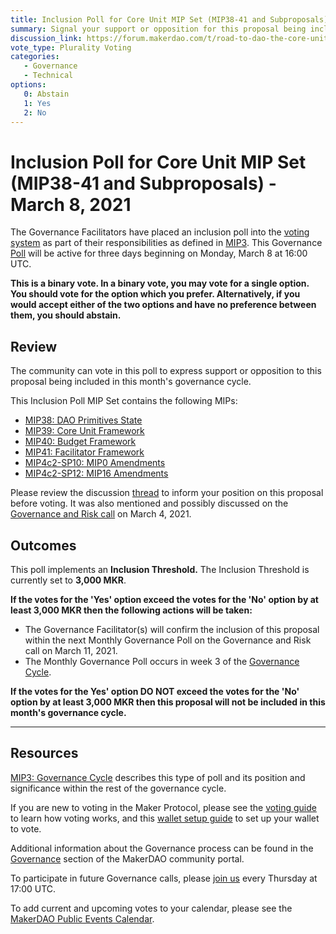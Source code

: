 ```yaml
---
title: Inclusion Poll for Core Unit MIP Set (MIP38-41 and Subproposals) - March 8, 2021
summary: Signal your support or opposition for this proposal being included in this month's governance cycle. 
discussion_link: https://forum.makerdao.com/t/road-to-dao-the-core-unit-operating-model/6105
vote_type: Plurality Voting
categories:
   - Governance
   - Technical
options:
   0: Abstain
   1: Yes
   2: No
---
```

# Inclusion Poll for Core Unit MIP Set (MIP38-41 and Subproposals) - March 8, 2021

The Governance Facilitators have placed an inclusion poll into the [voting system](https://vote.makerdao.com/polling) as part of their responsibilities as defined in [MIP3](https://github.com/makerdao/mips/blob/master/MIP3/mip3.md). This Governance [Poll](https://community-development.makerdao.com/en/learn/governance/on-chain-gov) will be active for three days beginning on Monday, March 8 at 16:00 UTC.

**This is a binary vote. In a binary vote, you may vote for a single option. You should vote for the option which you prefer. Alternatively, if you would accept either of the two options and have no preference between them, you should abstain.**

## Review

The community can vote in this poll to express support or opposition to this proposal being included in this month's governance cycle.

 This Inclusion Poll MIP Set contains the following MIPs:
* [MIP38: DAO Primitives State](https://forum.makerdao.com/t/mip38-dao-primitives-state/6095)
* [MIP39: Core Unit Framework](https://forum.makerdao.com/t/mip39-core-unit-framework/6096)
* [MIP40: Budget Framework](https://forum.makerdao.com/t/mip40-budget-framework/6097)
* [MIP41: Facilitator Framework](https://forum.makerdao.com/t/mip41-facilitator-framework/6098)
* [MIP4c2-SP10: MIP0 Amendments ](https://forum.makerdao.com/t/mip4c2-sp10-mip0-amendments/6099)
* [MIP4c2-SP12: MIP16 Amendments](https://forum.makerdao.com/t/mip4c2-sp12-mip16-amendments/6101)

Please review the discussion [thread](https://forum.makerdao.com/t/road-to-dao-the-core-unit-operating-model/6105) to inform your position on this proposal before voting. It was also mentioned and possibly discussed on the [Governance and Risk call](https://forum.makerdao.com/t/agenda-discussion-scientific-governance-and-risk-131-thursday-march-4-17-00-utc/6737) on March 4, 2021.

## Outcomes

This poll implements an **Inclusion Threshold.** The Inclusion Threshold is currently set to **3,000 MKR**.

**If the votes for the 'Yes' option exceed the votes for the 'No' option by at least 3,000 MKR then the following actions will be taken:**
* The Governance Facilitator(s) will confirm the inclusion of this proposal within the next Monthly Governance Poll on the Governance and Risk call on March 11, 2021. 
* The Monthly Governance Poll occurs in week 3 of the [Governance Cycle](https://github.com/makerdao/mips/blob/master/MIP3/mip3.md).

**If the votes for the Yes' option DO NOT exceed the votes for the 'No' option by at least 3,000 MKR then this proposal will not be included in this month's governance cycle.**

---

## Resources

[MIP3: Governance Cycle](https://github.com/makerdao/mips/blob/master/MIP3/mip3.md) describes this type of poll and its position and significance within the rest of the governance cycle.

If you are new to voting in the Maker Protocol, please see the [voting guide](https://community-development.makerdao.com/en/learn/governance/how-voting-works/) to learn how voting works, and this [wallet setup guide](https://community-development.makerdao.com/en/learn/governance/voting-setup/) to set up your wallet to vote.

Additional information about the Governance process can be found in the [Governance](https://community-development.makerdao.com/en/learn/governance) section of the MakerDAO community portal.

To participate in future Governance calls, please [join us](https://github.com/makerdao/community/tree/master/governance/governance-and-risk-meetings) every Thursday at 17:00 UTC.

To add current and upcoming votes to your calendar, please see the [MakerDAO Public Events Calendar](https://calendar.google.com/calendar/embed?src=makerdao.com_3efhm2ghipksegl009ktniomdk%40group.calendar.google.com&ctz=UTC&mode=week&showCalendars=0&showPrint=0).
